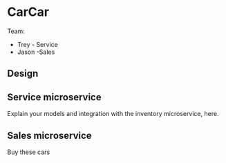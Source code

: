 # CarCar

Team:

* Trey - Service
* Jason -Sales

## Design

## Service microservice

Explain your models and integration with the inventory
microservice, here.

## Sales microservice

Buy these cars

